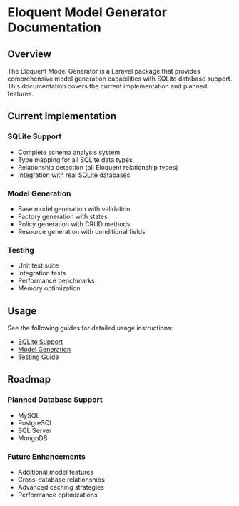 # Eloquent Model Generator Documentation

## Overview

The Eloquent Model Generator is a Laravel package that provides comprehensive model generation capabilities with SQLite database support. This documentation covers the current implementation and planned features.

## Current Implementation

### SQLite Support
- Complete schema analysis system
- Type mapping for all SQLite data types
- Relationship detection (all Eloquent relationship types)
- Integration with real SQLite databases

### Model Generation
- Base model generation with validation
- Factory generation with states
- Policy generation with CRUD methods
- Resource generation with conditional fields

### Testing
- Unit test suite
- Integration tests
- Performance benchmarks
- Memory optimization

## Usage

See the following guides for detailed usage instructions:
- [SQLite Support](sqlite-support.md)
- [Model Generation](model-generation.md)
- [Testing Guide](testing.md)

## Roadmap

### Planned Database Support
- MySQL
- PostgreSQL
- SQL Server
- MongoDB

### Future Enhancements
- Additional model features
- Cross-database relationships
- Advanced caching strategies
- Performance optimizations
